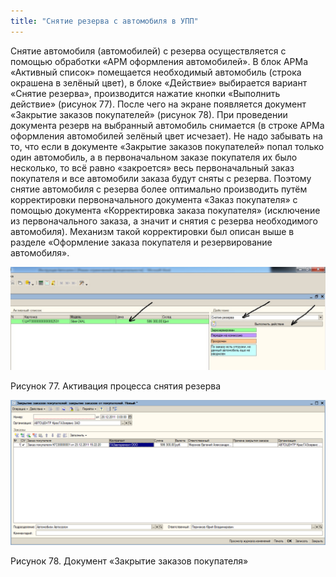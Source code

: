 ```yaml
---
title: "Снятие резерва с автомобиля в УПП"
---
```


Снятие автомобиля (автомобилей) с резерва осуществляется с помощью обработки «АРМ оформления автомобилей». В блок АРМа «Активный список» помещается необходимый автомобиль (строка окрашена в зелёный цвет), в блоке «Действие» выбирается вариант «Снятие резерва», производится нажатие кнопки «Выполнить действие» (рисунок 77). После чего на экране появляется документ «Закрытие заказов покупателей» (рисунок 78). При проведении документа резерв на выбранный автомобиль снимается (в строке АРМа оформления автомобилей зелёный цвет исчезает). Не надо забывать на то, что если в документе «Закрытие заказов покупателей» попал только один автомобиль, а в первоначальном заказе покупателя их было несколько, то всё равно «закроется» весь первоначальный заказ покупателя и все автомобили заказа будут сняты с резерва. Поэтому снятие автомобиля с резерва более оптимально производить путём корректировки первоначального документа «Заказ покупателя» с помощью документа «Корректировка заказа покупателя» (исключение из первоначального заказа, а значит и снятия с резерва необходимого автомобиля). Механизм такой корректировки был описан выше в разделе «Оформление заказа покупателя и резервирование автомобиля».

![](UPP/_attach/lu20443snoa_tmp_da0bc352f951f87.jpg)

Рисунок 77. Активация процесса снятия резерва

![](UPP/_attach/lu20443snoa_tmp_772d9f44c1979842.png)

Рисунок 78. Документ «Закрытие заказов покупателя»